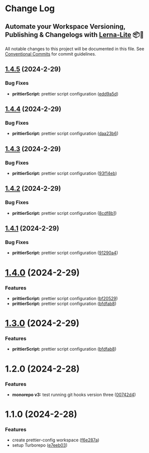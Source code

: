 # Change Log

## Automate your Workspace Versioning, Publishing & Changelogs with [Lerna-Lite](https://github.com/lerna-lite/lerna-lite) 📦🚀

All notable changes to this project will be documented in this file.
See [Conventional Commits](https://conventionalcommits.org) for commit guidelines.

## [1.4.5](https://github.com/tom-57blocks/setup-monorepo-demo/compare/prettier-config@1.4.4...prettier-config@1.4.5) (2024-2-29)

### Bug Fixes

- **prittierScript:** prettier script configuration ([edd9a5d](https://github.com/tom-57blocks/setup-monorepo-demo/commit/edd9a5d0e10d0f3c64b7d490bd222143091b1cb5))

## [1.4.4](https://github.com/tom-57blocks/setup-monorepo-demo/compare/prettier-config@1.4.3...prettier-config@1.4.4) (2024-2-29)

### Bug Fixes

- **prittierScript:** prettier script configuration ([daa23b6](https://github.com/tom-57blocks/setup-monorepo-demo/commit/daa23b6a66120f74ff95d36d7e72f16b42308d45))

## [1.4.3](https://github.com/tom-57blocks/setup-monorepo-demo/compare/prettier-config@1.4.2...prettier-config@1.4.3) (2024-2-29)

### Bug Fixes

- **prittierScript:** prettier script configuration ([93f14eb](https://github.com/tom-57blocks/setup-monorepo-demo/commit/93f14eb3d32a795dde3421f9ca885e1f32273184))

## [1.4.2](https://github.com/tom-57blocks/setup-monorepo-demo/compare/prettier-config@1.4.1...prettier-config@1.4.2) (2024-2-29)

### Bug Fixes

- **prittierScript:** prettier script configuration ([8cdf8b1](https://github.com/tom-57blocks/setup-monorepo-demo/commit/8cdf8b11628077c567f5b7db3f2bb0562f4c992b))

## [1.4.1](https://github.com/tom-57blocks/setup-monorepo-demo/compare/prettier-config@1.4.0...prettier-config@1.4.1) (2024-2-29)

### Bug Fixes

- **prittierScript:** prettier script configuration ([91290a4](https://github.com/tom-57blocks/setup-monorepo-demo/commit/91290a42dab1d34ddf86aa918bb80b9cf9b5fe25))

# [1.4.0](https://github.com/tom-57blocks/setup-monorepo-demo/compare/prettier-config@1.2.0...prettier-config@1.4.0) (2024-2-29)

### Features

- **prittierScript:** prettier script configuration ([bf20529](https://github.com/tom-57blocks/setup-monorepo-demo/commit/bf2052939d4ce388b3685dbd5241b90e66e8231d))
- **prittierScript:** prettier script configuration ([bfdfab8](https://github.com/tom-57blocks/setup-monorepo-demo/commit/bfdfab8e9d7d919f7445aa86f12ef6cef18079f1))

# [1.3.0](https://github.com/tom-57blocks/setup-monorepo-demo/compare/prettier-config@1.2.0...prettier-config@1.3.0) (2024-2-29)

### Features

- **prittierScript:** prettier script configuration ([bfdfab8](https://github.com/tom-57blocks/setup-monorepo-demo/commit/bfdfab8e9d7d919f7445aa86f12ef6cef18079f1))

# 1.2.0 (2024-2-28)

### Features

- **monorepo v3:** test running git hooks version three ([00742d4](https://github.com/tom-57blocks/setup-monorepo-demo/commit/00742d4807c3c5d7e26ae55d2288004950b3b289))

# 1.1.0 (2024-2-28)

### Features

- create prettier-config workspace ([f6e287a](https://github.com/tom-57blocks/setup-monorepo-demo/commit/f6e287a2d9904b0494ea25fb5a7b22c6dbe04cab))
- setup Turborepo ([e7eeb03](https://github.com/tom-57blocks/setup-monorepo-demo/commit/e7eeb036141efb292680ccda1c58626a76bfb757))
